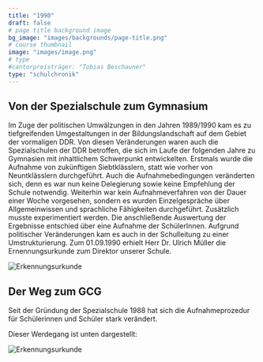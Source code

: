 ```yaml
---
title: "1990"
draft: false
# page title background image
bg_image: "images/backgrounds/page-title.png"
# course thumbnail
image: "images/image.png"
# type
#cantorpreisträger: "Tobias Beschauner"
type: "schulchronik"
---
```

 
## Von der Spezialschule zum Gymnasium

Im Zuge der politischen Umwälzungen in den Jahren 1989/1990 kam es zu tiefgreifenden Umgestaltungen in der Bildungslandschaft auf dem Gebiet der vormaligen DDR. Von diesen Veränderungen waren auch die Spezialschulen der DDR betroffen, die sich im Laufe der folgenden Jahre zu Gymnasien mit inhaltlichem Schwerpunkt entwickelten.
Erstmals wurde die Aufnahme von zukünftigen Siebtklässlern, statt wie vorher von Neuntklässlern durchgeführt. Auch die Aufnahmebedingungen veränderten sich, denn es war nun keine Delegierung sowie keine Empfehlung der Schule notwendig.
Weiterhin war kein Aufnahmeverfahren von der Dauer einer Woche vorgesehen, sondern es wurden Einzelgespräche über Allgemeinwissen und sprachliche Fähigkeiten durchgeführt. Zusätzlich musste experimentiert werden. Die anschließende Auswertung der Ergebnisse entschied über eine Aufnahme der SchülerInnen.
Aufgrund politischer Veränderungen kam es auch in der Schulleitung zu einer Umstrukturierung. Zum 01.09.1990 erhielt Herr Dr. Ulrich Müller die Ernennungsurkunde zum Direktor unserer Schule.

![Erkennungsurkunde](/images/schulchronik/1990/erkennungsurkunde.png)

## Der Weg zum GCG

Seit der Gründung der Spezialschule 1988 hat sich die Aufnahmeprozedur für Schülerinnen und Schüler stark verändert.

Dieser Werdegang ist unten dargestellt:

![Erkennungsurkunde](/images/schulchronik/1990/wegbild.png)
